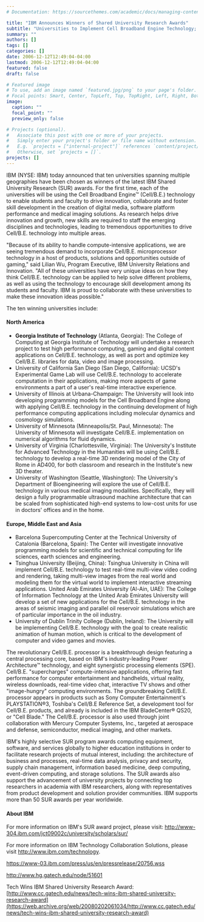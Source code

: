 ```yaml
---
# Documentation: https://sourcethemes.com/academic/docs/managing-content/

title: "IBM Announces Winners of Shared University Research Awards"
subtitle: "Universities to Implement Cell Broadband Engine Technology; Enhance Student Skills and Foster Innovation in the Creation of Digital Media, Software Platform Performance and Medical Imaging Solutions"
summary: ""
authors: []
tags: []
categories: []
date: 2006-12-12T12:49:04-04:00
lastmod: 2006-12-12T12:49:04-04:00
featured: false
draft: false

# Featured image
# To use, add an image named `featured.jpg/png` to your page's folder.
# Focal points: Smart, Center, TopLeft, Top, TopRight, Left, Right, BottomLeft, Bottom, BottomRight.
image:
  caption: ""
  focal_point: ""
  preview_only: false

# Projects (optional).
#   Associate this post with one or more of your projects.
#   Simply enter your project's folder or file name without extension.
#   E.g. `projects = ["internal-project"]` references `content/project/deep-learning/index.md`.
#   Otherwise, set `projects = []`.
projects: []
---
```


IBM (NYSE: IBM) today announced that ten universities spanning multiple geographies have been chosen as winners of the latest IBM Shared University Research (SUR) awards. For the first time, each of the universities will be using the Cell Broadband Engine™ (Cell/B.E.) technology to enable students and faculty to drive innovation, collaborate and foster skill development in the creation of digital media, software platform performance and medical imaging solutions.
As research helps drive innovation and growth, new skills are required to staff the emerging disciplines and technologies, leading to tremendous opportunities to drive Cell/B.E. technology into multiple areas.

"Because of its ability to handle compute-intensive applications, we are seeing tremendous demand to incorporate Cell/B.E. microprocessor technology in a host of products, solutions and opportunities outside of gaming," said Lilian Wu, Program Executive, IBM University Relations and Innovation. "All of these universities have very unique ideas on how they think Cell/B.E. technology can be applied to help solve different problems, as well as using the technology to encourage skill development among its students and faculty. IBM is proud to collaborate with these universities to make these innovation ideas possible."

The ten winning universities include:

#### North America ####

* **Georgia Institute of Technology** (Atlanta, Georgia): The College of Computing at Georgia Institute of Technology will undertake a research project to test high performance computing, gaming and digital content applications on Cell/B.E. technology, as well as port and optimize key    Cell/B.E. libraries for data, video and image processing.
* University of California San Diego (San Diego, California): UCSD's Experimental Game Lab will use Cell/B.E. technology to accelerate computation in their applications, making more aspects of game environments a part of a user's real-time interactive experience.
* University of Illinois at Urbana-Champaign: The University will look into developing programming models for the Cell Broadband Engine along with applying Cell/B.E. technology in the continuing development of high performance computing applications including molecular dynamics and    cosmology simulations.
* University of Minnesota (Minneapolis/St. Paul, Minnesota): The University of Minnesota will investigate Cell/B.E. implementation on numerical algorithms for fluid dynamics.
* University of Virginia (Charlottesville, Virginia): The University's Institute for Advanced Technology in the Humanities will be using Cell/B.E. technology to develop a real-time 3D rendering model of the City of Rome in    AD400, for both classroom and research in the Institute's new 3D theater.
* University of Washington (Seattle, Washington): The University's Department of Bioengineering will explore the use of Cell/B.E. technology in various medical imaging modalities.  Specifically, they will design a fully programmable ultrasound machine architecture that can be scaled from sophisticated high-end systems to low-cost units for use in doctors' offices and in the home.

#### Europe, Middle East and Asia ####

* Barcelona Supercomputing Center at the Technical University of Catalonia (Barcelona, Spain): The Center will investigate innovative programming models for scientific and technical computing for life sciences, earth sciences and engineering.
* Tsinghua University (Beijing, China): Tsinghua University in China will implement Cell/B.E. technology to test real-time multi-view video coding and rendering, taking multi-view images from the real world and modeling them for the virtual world to implement interactive streaming applications.
United Arab Emirates University (Al-Ain, UAE): The College of Information Technology at the United Arab Emirates University will develop a set of new applications for the Cell/B.E. technology in the areas of seismic imaging and parallel oil reservoir simulations which are of particular importance in the oil industry.
* University of Dublin Trinity College (Dublin, Ireland): The University will be implementing Cell/B.E. technology with the goal to create realistic animation of human motion, which is critical to the development of computer and video games and movies.

The revolutionary Cell/B.E. processor is a breakthrough design featuring a central processing core, based on IBM's industry-leading Power Architecture™ technology, and eight synergistic processing elements (SPE). Cell/B.E. "supercharges" compute-intensive applications, offering fast performance for computer entertainment and handhelds, virtual reality, wireless downloads, real-time video chat, interactive TV shows and other "image-hungry" computing environments. The groundbreaking Cell/B.E. processor appears in products such as Sony Computer Entertainment's PLAYSTATION®3, Toshiba's Cell/B.E Reference Set, a development tool for Cell/B.E. products, and already is included in the IBM BladeCenter® QS20, or "Cell Blade." The Cell/B.E. processor is also used through joint collaboration with Mercury Computer Systems, Inc., targeted at aerospace and defense, semiconductor, medical imaging, and other markets.

IBM's highly selective SUR program awards computing equipment, software, and services globally to higher education institutions in order to facilitate research projects of mutual interest, including: the architecture of business and processes, real-time data analysis, privacy and security, supply chain management, information based medicine, deep computing, event-driven computing, and storage solutions. The SUR awards also support the advancement of university projects by connecting top researchers in academia with IBM researchers, along with representatives from product development and solution provider communities. IBM supports more than 50 SUR awards per year worldwide.

#### About IBM ####

For more information on IBM's SUR award project, please visit: http://www-304.ibm.com/jct09002c/university/scholars/sur/

For more information on IBM Technology Collaboration Solutions, please visit http://www.ibm.com/technology.

https://www-03.ibm.com/press/us/en/pressrelease/20756.wss

http://www.hg.gatech.edu/node/51601

Tech Wins IBM Shared University Research Award: 
[http://www.cc.gatech.edu/news/tech-wins-ibm-shared-university-research-award](https://web.archive.org/web/20080202061034/http://www.cc.gatech.edu/news/tech-wins-ibm-shared-university-research-award)


